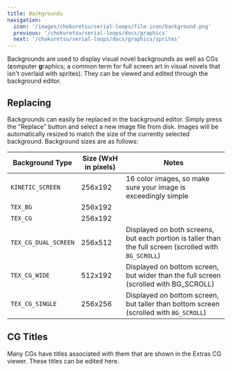 ```yaml
---
title: Backgrounds
navigation:
  icon: '/images/chokuretsu/serial-loops/file-icon/background.png'
  previous: '/chokuretsu/serial-loops/docs/graphics'
  next: '/chokuretsu/serial-loops/docs/graphics/sprites'
---
```


Backgrounds are used to display visual novel backgrounds as well as CGs (**c**omputer **g**raphics; a common term for full screen art in visual novels
that isn't overlaid with sprites). They can be viewed and edited through the background editor.

## Replacing
Backgrounds can easily be replaced in the background editor. Simply press the "Replace" button and select a new image file from disk. Images will be
automatically resized to match the size of the currently selected background. Background sizes are as follows:

| Background Type | Size (WxH in pixels) | Notes |
|-----------------|----------------------|-------|
| `KINETIC_SCREEN` | 256x192 | 16 color images, so make sure your image is exceedingly simple |
| `TEX_BG` | 256x192 | |
| `TEX_CG` | 256x192 | |
| `TEX_CG_DUAL_SCREEN` | 256x512 | Displayed on both screens, but each portion is taller than the full screen (scrolled with `BG_SCROLL`) |
| `TEX_CG_WIDE` | 512x192 | Displayed on bottom screen, but wider than the full screen (scrolled with BG_SCROLL) |
| `TEX_CG_SINGLE` | 256x256 | Displayed on bottom screen, but taller than bottom screen (scrolled with `BG_SCROLL`) |

## CG Titles
Many CGs have titles associated with them that are shown in the Extras CG viewer. These titles can be edited here.